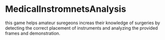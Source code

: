 # MedicalInstromnetsAnalysis
this game helps amateur suregeons increas their knowledge of surgeries by detecting the correct placement of instruments and analyzing the provided frames and demonstration.
